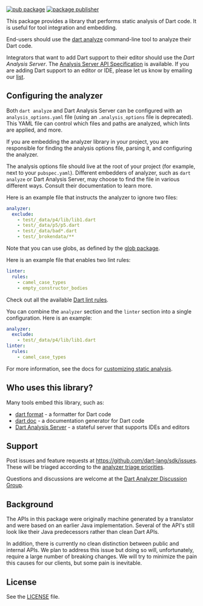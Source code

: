 [![pub package](https://img.shields.io/pub/v/analyzer.svg)](https://pub.dev/packages/analyzer)
[![package publisher](https://img.shields.io/pub/publisher/analyzer.svg)](https://pub.dev/packages/analyzer/publisher)

This package provides a library that performs static analysis
of Dart code. It is useful for tool integration and embedding.

End-users should use the [dart analyze][] command-line tool
to analyze their Dart code.

Integrators that want to add Dart support to their editor
should use the _Dart Analysis Server_.
The [Analysis Server API Specification][serverapi] is available.
If you are adding Dart support to an editor or IDE, please let us know
by emailing our [list][].

## Configuring the analyzer

Both `dart analyze` and Dart Analysis Server can be configured with an
`analysis_options.yaml` file (using an `.analysis_options` file is deprecated).
This YAML file can control which files and paths are analyzed,
which lints are applied, and more.

If you are embedding the analyzer library in your project, you are responsible
for finding the analysis options file, parsing it, and configuring the analyzer.

The analysis options file should live at the root of your project (for example,
next to your `pubspec.yaml`). Different embedders of analyzer, such as
`dart analyze` or Dart Analysis Server, may choose to find the file in various
different ways. Consult their documentation to learn more.

Here is an example file that instructs the analyzer to ignore two files:

```yaml
analyzer:
  exclude:
    - test/_data/p4/lib/lib1.dart
    - test/_data/p5/p5.dart
    - test/_data/bad*.dart
    - test/_brokendata/**
```

Note that you can use globs, as defined by the [glob package][glob].

Here is an example file that enables two lint rules:

```yaml
linter:
  rules:
    - camel_case_types
    - empty_constructor_bodies
```

Check out all the available [Dart lint rules][lintrules].

You can combine the `analyzer` section and the `linter` section into a single
configuration. Here is an example:

```yaml
analyzer:
  exclude:
    - test/_data/p4/lib/lib1.dart
linter:
  rules:
    - camel_case_types
```

For more information, see the docs for
[customizing static analysis][custom_analysis].

## Who uses this library?

Many tools embed this library, such as:

* [dart format] - a formatter for Dart code
* [dart doc] - a documentation generator for Dart code
* [Dart Analysis Server][analysis_server] - a stateful server that supports IDEs and editors

## Support

Post issues and feature requests at https://github.com/dart-lang/sdk/issues.
These will be triaged according to the [analyzer triage priorities][triage].

Questions and discussions are welcome at the
[Dart Analyzer Discussion Group][list].

## Background

The APIs in this package were originally machine generated by a translator and were
based on an earlier Java implementation. Several of the API's still look like their Java
predecessors rather than clean Dart APIs.

In addition, there is currently no clean distinction between public and internal
APIs. We plan to address this issue but doing so will, unfortunately, require a
large number of breaking changes. We will try to minimize the pain this causes for
our clients, but some pain is inevitable.

## License

See the [LICENSE] file.

[serverapi]: https://htmlpreview.github.io/?https://github.com/dart-lang/sdk/blob/main/pkg/analysis_server/doc/api.html
[dart analyze]: https://dart.dev/tools/dart-analyze
[list]: https://groups.google.com/a/dartlang.org/forum/#!forum/analyzer-discuss
[lintrules]: https://dart.dev/lints
[glob]: https://pub.dev/packages/glob
[LICENSE]: https://github.com/dart-lang/sdk/blob/main/pkg/analyzer/LICENSE
[dart format]: https://github.com/dart-lang/dart_style
[dart doc]: https://github.com/dart-lang/dartdoc
[analysis_server]: https://github.com/dart-lang/sdk/tree/main/pkg/analysis_server
[custom_analysis]: https://dart.dev/guides/language/analysis-options
[triage]: https://github.com/dart-lang/sdk/blob/main/pkg/analyzer/TRIAGE.md
